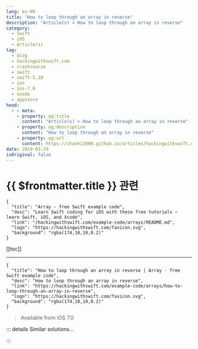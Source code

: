 ```yaml
---
lang: ko-KR
title: "How to loop through an array in reverse"
description: "Article(s) > How to loop through an array in reverse"
category:
  - Swift
  - iOS
  - Article(s)
tag: 
  - blog
  - hackingwithswift.com
  - crashcourse
  - swift
  - swift-5.10
  - ios
  - ios-7.0
  - xcode
  - appstore
head:
  - - meta:
    - property: og:title
      content: "Article(s) > How to loop through an array in reverse"
    - property: og:description
      content: "How to loop through an array in reverse"
    - property: og:url
      content: https://chanhi2000.github.io/articles/hackingwithswift.com/example-code/arrays/how-to-loop-through-an-array-in-reverse.html
date: 2019-03-29
isOriginal: false
---
```


# {{ $frontmatter.title }} 관련

```component VPCard
{
  "title": "Array - free Swift example code",
  "desc": "Learn Swift coding for iOS with these free tutorials – learn Swift, iOS, and Xcode",
  "link": "/hackingwithswift.com/example-code/arrays/README.md",
  "logo": "https://hackingwithswift.com/favicon.svg",
  "background": "rgba(174,10,10,0.2)"
}
```

[[toc]]

---

```component VPCard
{
  "title": "How to loop through an array in reverse | Array - free Swift example code",
  "desc": "How to loop through an array in reverse",
  "link": "https://hackingwithswift.com/example-code/arrays/how-to-loop-through-an-array-in-reverse",
  "logo": "https://hackingwithswift.com/favicon.svg",
  "background": "rgba(174,10,10,0.2)"
}
```

> Available from iOS 7.0

<!-- TODO: 작성 -->

<!-- 
If you want to read through an array in reverse, you should use the `reversed()` method. You can use this as part of the regular fast enumeration technique if you want, which would give you code like this:

```swift
let array = ["Apples", "Peaches", "Plums"]

for item in array.reversed() {
    print("Found \(item)")
}
```

You can also reverse an enumerated array just by appending the method call, like this:

```swift
for (index, item) in array.reversed().enumerated() {
    print("Found \(item) at position \(index)")
}
```

Note that whether you call `reversed()` then `enumerated()` or vice versa matters! In the above code, enumerate will count upwards, but if you use `array.enumerated().reversed()` it will count backwards.

-->

::: details Similar solutions…

<!--
/example-code/arrays/how-to-loop-through-items-in-an-array">How to loop through items in an array 
/example-code/strings/how-to-loop-through-letters-in-a-string">How to loop through letters in a string 
/example-code/language/how-to-reverse-sort-an-array">How to reverse sort an array 
/example-code/strings/how-to-reverse-a-string-using-reversed">How to reverse a string using reversed() 
/example-code/language/how-to-use-the-foreach-method-to-loop-over-an-array">How to use the forEach method to loop over an array</a>
-->

:::

